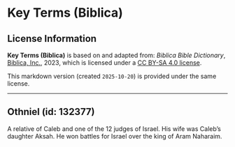 # Key Terms (Biblica)

## License Information

**Key Terms (Biblica)** is based on and adapted from: _Biblica Bible Dictionary_, [Biblica, Inc.](https://www.biblica.com/), 2023, which is licensed under a [CC BY-SA 4.0 license](https://creativecommons.org/licenses/by-sa/4.0/legalcode.en).

This markdown version (created `2025-10-20`) is provided under the same license.



--------------------------------

## Othniel (id: 132377)

A relative of Caleb and one of the 12 judges of Israel. His wife was Caleb’s daughter Aksah. He won battles for Israel over the king of Aram Naharaim.


